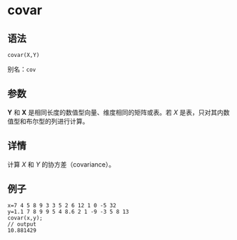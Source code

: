 # covar

## 语法

`covar(X,Y)`

别名：`cov`

## 参数

**Y** 和 **X** 是相同长度的数值型向量、维度相同的矩阵或表。若 *X* 是表，只对其内数值型和布尔型的列进行计算。

## 详情

计算 *X* 和 *Y* 的协方差（covariance）。

## 例子

```
x=7 4 5 8 9 3 3 5 2 6 12 1 0 -5 32
y=1.1 7 8 9 9 5 4 8.6 2 1 -9 -3 5 8 13
covar(x,y);
// output
10.881429
```

